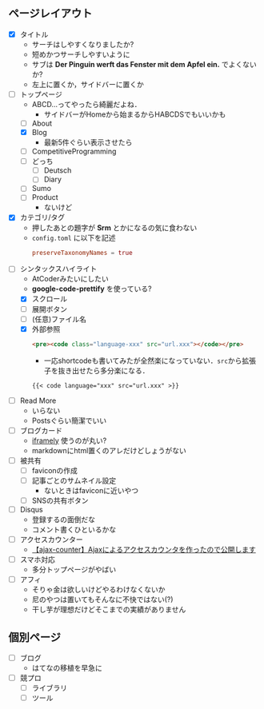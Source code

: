 ## ページレイアウト
- [x] タイトル
    - サーチはしやすくなりましたか?
    - 短めかつサーチしやすいように
    - サブは **Der Pinguin werft das Fenster mit dem Apfel ein.** でよくないか?
    - 左上に置くか，サイドバーに置くか
- [ ] トップページ
    - ABCD…ってやったら綺麗だよね．
        - サイドバーがHomeから始まるからHABCDSでもいいかも
    - [ ] About
    - [x] Blog
        - 最新5件ぐらい表示させたら
    - [ ] CompetitiveProgramming
    - [ ] どっち
        - [ ] Deutsch
        - [ ] Diary
    - [ ] Sumo
    - [ ] Product
        - ないけど
- [x] カテゴリ/タグ
    - 押したあとの題字が **Srm** とかになるの気に食わない
    - `config.toml` に以下を記述
        ```toml
        preserveTaxonomyNames = true
        ```
- [ ] シンタックスハイライト
    - AtCoderみたいにしたい
    - **google-code-prettify** を使っている?
    - [x] スクロール
    - [ ] 展開ボタン
    - [ ] (任意)ファイル名
    - [x] 外部参照
        ```html
        <pre><code class="language-xxx" src="url.xxx"></code></pre>
        ```
        - 一応shortcodeも書いてみたが全然楽になっていない．`src`から拡張子を抜き出せたら多分楽になる．
        ```
        {{< code language="xxx" src="url.xxx" >}}
        ```
- [ ] Read More
    - いらない
    - Postsぐらい簡潔でいい
- [ ] ブログカード
    - [iframely](https://iframely.com/) 使うのが丸い?
    - markdownにhtml置くのアレだけどしょうがない
- [ ] 被共有
    - [ ] faviconの作成
    - [ ] 記事ごとのサムネイル設定
        - ないときはfaviconに近いやつ
    - [ ] SNSの共有ボタン
- [ ] Disqus
    - 登録するの面倒だな
    - コメント書くひといるかな
- [ ] アクセスカウンター
    - [【ajax-counter】Ajaxによるアクセスカウンタを作ったので公開します](https://shirokai.hatenablog.com/entry/ajax-counter)
- [ ] スマホ対応
    - 多分トップページがやばい
- [ ] アフィ
    - そりゃ金は欲しいけどやるわけなくないか
    - 尼のやつは置いてもそんなに不快ではない(?)
    - 干し芋が理想だけどそこまでの実績がありません

## 個別ページ
- [ ] ブログ
    - はてなの移植を早急に
- [ ] 競プロ
    - [ ] ライブラリ
    - [ ] ツール
